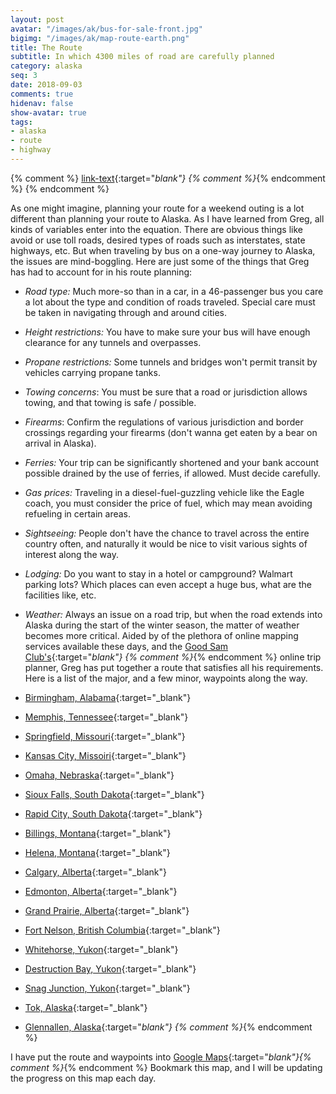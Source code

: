 ```yaml
---
layout: post
avatar: "/images/ak/bus-for-sale-front.jpg"
bigimg: "/images/ak/map-route-earth.png"
title: The Route
subtitle: In which 4300 miles of road are carefully planned
category: alaska
seq: 3
date: 2018-09-03
comments: true
hidenav: false
show-avatar: true
tags:
- alaska
- route
- highway
---
```


{% comment %}
[link-text](link-url){:target="_blank"}
{% comment %}_{% endcomment %}
{% endcomment %}

As one might imagine, planning your route for a weekend outing is a lot
different than planning your route to Alaska. As I have learned from Greg, all
kinds of variables enter into the equation.  There are obvious things like avoid or
use toll roads, desired types of roads such as interstates, state highways, etc.
But when traveling by bus on a one-way journey to Alaska, the issues are mind-boggling.
Here are just some of the things that Greg has had to account for in his route
planning:

* *Road type:* Much more-so than in a car, in a 46-passenger bus you care a lot about the
  type and condition of roads traveled.  Special care must be taken in navigating through and 
  around cities.  
* *Height restrictions:*  You have to make sure your bus will have enough clearance for any
  tunnels and overpasses.
* *Propane restrictions:*  Some tunnels and bridges won't permit transit by vehicles carrying
  propane tanks.
* *Towing concerns*: You must be sure that a road or jurisdiction allows towing, and that towing is
  safe / possible.
* *Firearms*: Confirm the regulations of various jurisdiction and border crossings regarding
  your firearms (don't wanna get eaten by a bear on arrival in Alaska).
* *Ferries:* Your trip can be significantly shortened and your bank account possible drained 
  by the use of ferries, if allowed.  Must decide carefully.
* *Gas prices:*  Traveling in a diesel-fuel-guzzling vehicle like the Eagle coach, you 
  must consider the price of fuel, which may mean avoiding refueling in certain areas.
* *Sightseeing:* People don't have the chance to travel across the entire country often, and
  naturally it would be nice to visit various sights of interest along the way.
* *Lodging:* Do you want to stay in a hotel or campground?  Walmart parking lots? Which places
  can even accept a huge bus, what are the facilities like, etc.
* *Weather:* Always an issue on a road trip, but when the road extends into Alaska during
  the start of the winter season, the matter of weather becomes more critical.
Aided by of the plethora of online mapping services available these days, and the 
[Good Sam Club's](https://www.goodsam.com/club/){:target="_blank"} {% comment %}_{% endcomment %}
online trip planner, Greg has put together a route that satisfies all his requirements. Here is a list of the major, and a few minor, waypoints along the way.

* [Birmingham, Alabama](https://en.wikipedia.org/wiki/Birmingham,_Alabama){:target="_blank"}
* [Memphis, Tennessee](https://en.wikipedia.org/wiki/Memphis,_Tennessee){:target="_blank"}
* [Springfield, Missouri](https://en.wikipedia.org/wiki/Springfield,_Missouri){:target="_blank"}
* [Kansas City, Missoiri](https://en.wikipedia.org/wiki/Kansas_City,_Missouri){:target="_blank"}
* [Omaha, Nebraska](https://en.wikipedia.org/wiki/Omaha,_Nebraska){:target="_blank"}
* [Sioux Falls, South Dakota](https://en.wikipedia.org/wiki/Sioux_Falls,_South_Dakota){:target="_blank"}
* [Rapid City, South Dakota](https://en.wikipedia.org/wiki/Rapid_City,_South_Dakota){:target="_blank"}
* [Billings, Montana](https://en.wikipedia.org/wiki/Billings,_Montana){:target="_blank"}
* [Helena, Montana](https://en.wikipedia.org/wiki/Helena,_Montana){:target="_blank"}
* [Calgary, Alberta](https://en.wikipedia.org/wiki/Calgary){:target="_blank"}
* [Edmonton, Alberta](https://en.wikipedia.org/wiki/Edmonton){:target="_blank"}
* [Grand Prairie, Alberta](https://en.wikipedia.org/wiki/Grande_Prairie){:target="_blank"}
* [Fort Nelson, British Columbia](https://en.wikipedia.org/wiki/Fort_Nelson,_British_Columbia){:target="_blank"}
* [Whitehorse, Yukon](https://en.wikipedia.org/wiki/Whitehorse,_Yukon){:target="_blank"}
* [Destruction Bay, Yukon](https://en.wikipedia.org/wiki/Destruction_Bay){:target="_blank"}
* [Snag Junction, Yukon](https://en.m.wikipedia.org/wiki/Snag,_Yukon){:target="_blank"}
* [Tok, Alaska](https://en.wikipedia.org/wiki/Tok,_Alaska){:target="_blank"}
* [Glennallen, Alaska](https://en.wikipedia.org/wiki/Glennallen,_Alaska){:target="_blank"}
{% comment %}_{% endcomment %}


I have put the route and waypoints into [Google Maps](https://drive.google.com/open?id=1QToP1iDFNB0dEk8pjlkAVyIr8ThzeEdh&usp=sharing){:target="_blank"}{% comment %}_{% endcomment %}
Bookmark this map, and I will be updating the progress on this map each day.

